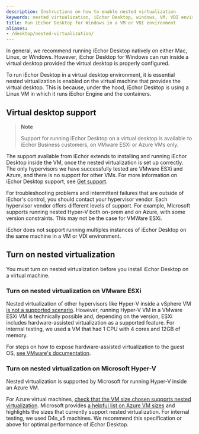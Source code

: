 ```yaml
---
description: Instructions on how to enable nested virtualization
keywords: nested virtualization, iEchor Desktop, windows, VM, VDI environment
title: Run iEchor Desktop for Windows in a VM or VDI environment
aliases:
- /desktop/nested-virtualization/
---
```


In general, we recommend running iEchor Desktop natively on either Mac, Linux, or Windows. However, iEchor Desktop for Windows can run inside a virtual desktop provided the virtual desktop is properly configured. 

To run iEchor Desktop in a virtual desktop environment, it is essential nested virtualization is enabled on the virtual machine that provides the virtual desktop. This is because, under the hood, iEchor Desktop is using a Linux VM in which it runs iEchor Engine and the containers.

## Virtual desktop support

> **Note**
>
> Support for running iEchor Desktop on a virtual desktop is available to iEchor Business customers, on VMware ESXi or Azure VMs only.

The support available from iEchor extends to installing and running iEchor Desktop inside the VM, once the nested virtualization is set up correctly. The only hypervisors we have successfully tested are VMware ESXi and Azure, and there is no support for other VMs. For more information on iEchor Desktop support, see [Get support](support.md).

For troubleshooting problems and intermittent failures that are outside of iEchor's control, you should contact your hypervisor vendor. Each hypervisor vendor offers different levels of support. For example, Microsoft supports running nested Hyper-V both on-prem and on Azure, with some version constraints. This may not be the case for VMWare ESXi.

iEchor does not support running multiples instances of iEchor Desktop on the same machine in a VM or VDI environment. 

## Turn on nested virtualization

You must turn on nested virtualization before you install iEchor Desktop on a virtual machine.

### Turn on nested virtualization on VMware ESXi

Nested virtualization of other hypervisors like Hyper-V inside a vSphere VM [is not a supported scenario](https://kb.vmware.com/s/article/2009916). However, running Hyper-V VM in a VMware ESXi VM is technically possible and, depending on the version, ESXi includes hardware-assisted virtualization as a supported feature. For internal testing, we used a VM that had 1 CPU with 4 cores and 12GB of memory.

For steps on how to expose hardware-assisted virtualization to the guest OS, [see VMware's documentation](https://docs.vmware.com/en/VMware-vSphere/7.0/com.vmware.vsphere.vm_admin.doc/GUID-2A98801C-68E8-47AF-99ED-00C63E4857F6.html).


### Turn on nested virtualization on Microsoft Hyper-V

Nested virtualization is supported by Microsoft for running Hyper-V inside an Azure VM.

For Azure virtual machines, [check that the VM size chosen supports nested virtualization](https://docs.microsoft.com/en-us/azure/virtual-machines/sizes). Microsoft provides [a helpful list on Azure VM sizes](https://docs.microsoft.com/en-us/azure/virtual-machines/acu) and highlights the sizes that currently support nested virtualization. For internal testing, we used D4s_v5 machines. We recommend this specification or above for optimal performance of iEchor Desktop.